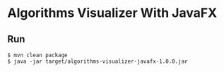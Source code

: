 # Algorithms Visualizer With JavaFX

## Run

```
$ mvn clean package
$ java -jar target/algorithms-visualizer-javafx-1.0.0.jar
```